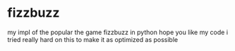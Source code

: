 # fizzbuzz
my impl of the popular the game fizzbuzz in python hope you like my code i tried really hard on this to make it as optimized as possible
